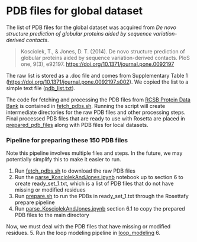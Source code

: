 # PDB files for global dataset

The list of PDB files for the global dataset was acquired from _De novo structure prediction of globular proteins aided by sequence variation-derived contacts_.

>Kosciolek, T., & Jones, D. T. (2014). De novo structure prediction of globular proteins aided by sequence variation-derived contacts. PloS one, 9(3), e92197. https://doi.org/10.1371/journal.pone.0092197

The raw list is stored as a .doc file and comes from Supplementary Table 1 (https://doi.org/10.1371/journal.pone.0092197.s002). 
We copied the list to a simple text file ([pdb_list.txt](pdb_list.txt)). 

The code for fetching and processing the PDB files from [RCSB Protein Data Bank](https://www.rcsb.org) is contained in [fetch_pdbs.sh](fetch_pdbs.sh).
Running the script will create intermediate directories for the raw PDB files and other processing steps. 
Final processed PDB files that are ready to use with Rosetta are placed in [prepared_pdb_files](../prepared_pdb_files) along with PDB files for local datasets.

### Pipeline for preparing these 150 PDB files 
Note this pipeline involves multiple files and steps. 
In the future, we may potentially simplify this to make it easier to run.
1. Run [fetch_pdbs.sh](fetch_pdbs.sh) to download the raw PDB files
2. Run the [parse_KosciolekAndJones.ipynb](../../notebooks/parse_KosciolekAndJones.ipynb) notebook up to section 6 to create ready_set_1.txt, which is a list of PDB files that do not have missing or modified residues
3. Run [prepare.sh](prepare.sh) to run the PDBs in ready_set_1.txt through the Rosettafy prepare pipeline
4. Run [parse_KosciolekAndJones.ipynb](../../notebooks/parse_KosciolekAndJones.ipynb) section 6.1 to copy the prepared PDB files to the main directory 

Now, we must deal with the PDB files that have missing or modified residues.
5. Run the loop modeling pipeline in [loop_modeling](loop_modeling)
6. 